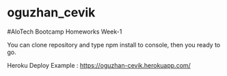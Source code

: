 # oguzhan_cevik
#AloTech Bootcamp Homeworks Week-1

You can clone repository and type npm install to console, then you ready to go.

Heroku Deploy Example : https://oguzhan-cevik.herokuapp.com/
